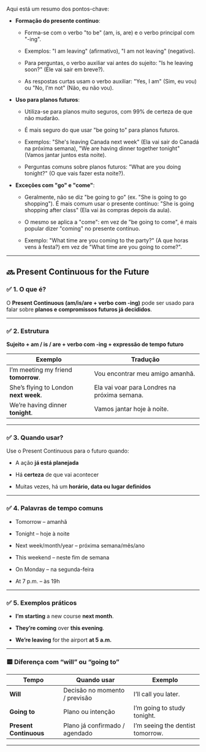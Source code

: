 
Aqui está um resumo dos pontos-chave:

- **Formação do presente contínuo**:
    
    - Forma-se com o verbo "to be" (am, is, are) e o verbo principal com "-ing".
        
    - Exemplos: "I am leaving" (afirmativo), "I am not leaving" (negativo).
        
    - Para perguntas, o verbo auxiliar vai antes do sujeito: "Is he leaving soon?" (Ele vai sair em breve?).
        
    - As respostas curtas usam o verbo auxiliar: "Yes, I am" (Sim, eu vou) ou "No, I'm not" (Não, eu não vou).


- **Uso para planos futuros**:
    
    - Utiliza-se para planos muito seguros, com 99% de certeza de que não mudarão.
        
    - É mais seguro do que usar "be going to" para planos futuros.
        
    - Exemplos: "She's leaving Canada next week" (Ela vai sair do Canadá na próxima semana), "We are having dinner together tonight" (Vamos jantar juntos esta noite).
        
    - Perguntas comuns sobre planos futuros: "What are you doing tonight?" (O que vais fazer esta noite?).


- **Exceções com "go" e "come"**:
    
    - Geralmente, não se diz "be going to go" (ex. "She is going to go shopping"). É mais comum usar o presente contínuo: "She is going shopping after class" (Ela vai às compras depois da aula).
        
    - O mesmo se aplica a "come": em vez de "be going to come", é mais popular dizer "coming" no presente contínuo.
        
    - Exemplo: "What time are you coming to the party?" (A que horas vens à festa?) em vez de "What time are you going to come?".

---

## 🔜 **Present Continuous for the Future**

### ✅ **1. O que é?**

O **Present Continuous (am/is/are + verbo com -ing)** pode ser usado para falar sobre **planos e compromissos futuros já decididos**.

---

### ✅ **2. Estrutura**

**Sujeito + am / is / are + verbo com -ing + expressão de tempo futuro**

|Exemplo|Tradução|
|---|---|
|I’m meeting my friend **tomorrow**.|Vou encontrar meu amigo amanhã.|
|She’s flying to London **next week**.|Ela vai voar para Londres na próxima semana.|
|We’re having dinner **tonight**.|Vamos jantar hoje à noite.|

---

### ✅ **3. Quando usar?**

Use o Present Continuous para o futuro quando:

- A ação **já está planejada**
    
- Há **certeza** de que vai acontecer
    
- Muitas vezes, há um **horário, data ou lugar definidos**
    

---

### ✅ **4. Palavras de tempo comuns**

- Tomorrow – amanhã
    
- Tonight – hoje à noite
    
- Next week/month/year – próxima semana/mês/ano
    
- This weekend – neste fim de semana
    
- On Monday – na segunda-feira
    
- At 7 p.m. – às 19h
    

---

### ✅ **5. Exemplos práticos**

- **I’m starting** a new course **next month**.
    
- **They’re coming** over **this evening**.
    
- **We’re leaving** for the airport **at 5 a.m.**
    

---

### 🟨 **Diferença com “will” ou “going to”**

|Tempo|Quando usar|Exemplo|
|---|---|---|
|**Will**|Decisão no momento / previsão|I’ll call you later.|
|**Going to**|Plano ou intenção|I’m going to study tonight.|
|**Present Continuous**|Plano já confirmado / agendado|I’m seeing the dentist tomorrow.|

---

